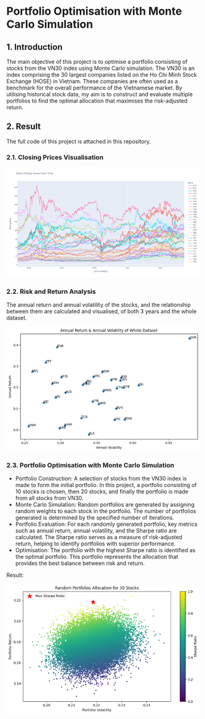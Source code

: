 # Portfolio Optimisation with Monte Carlo Simulation

## 1. Introduction

The main objective of this project is to optimise a portfolio consisting of stocks from the VN30 index using Monte Carlo simulation. The VN30 is an index comprising the 30 largest companies listed on the Ho Chi Minh Stock Exchange (HOSE) in Vietnam. These companies are often used as a benchmark for the overall performance of the Vietnamese market. By utilising historical stock data, my aim is to construct and evaluate multiple portfolios to find the optimal allocation that maximises the risk-adjusted return.

## 2. Result

The full code of this project is attached in this repository.

### 2.1. Closing Prices Visualisation

![Stock Closing Prices Over Time](https://github.com/nam-anh-21/Portfolio-Optimisation-with-Monte-Carlo-Simulation/blob/main/Stock%20Closing%20Prices%20Over%20Time.png)

### 2.2. Risk and Return Analysis

The annual return and annual volatility of the stocks, and the relationship between them are calculated and visualised, of both 3 years and the whole dataset.

![Annual Return & Annual Volatility](https://github.com/nam-anh-21/Portfolio-Optimisation-with-Monte-Carlo-Simulation/blob/main/Annual%20Return%20%26%20Annual%20Volatility.png)

### 2.3. Portfolio Optimisation with Monte Carlo Simulation

- Portfolio Construction: A selection of stocks from the VN30 index is made to form the initial portfolio. In this project, a portfolio consisting of 10 stocks is chosen, then 20 stocks, and finally the portfolio is made from all stocks from VN30.
- Monte Carlo Simulation: Random portfolios are generated by assigning random weights to each stock in the portfolio. The number of portfolios generated is determined by the specified number of iterations.
- Portfolio Evaluation: For each randomly generated portfolio, key metrics such as annual return, annual volatility, and the Sharpe ratio are calculated. The Sharpe ratio serves as a measure of risk-adjusted return, helping to identify portfolios with superior performance.
- Optimisation: The portfolio with the highest Sharpe ratio is identified as the optimal portfolio. This portfolio represents the allocation that provides the best balance between risk and return.

Result:

![Random Portfolios Allocation for 30 Stocks](https://github.com/nam-anh-21/Portfolio-Optimisation-with-Monte-Carlo-Simulation/blob/main/Random%20Portfolios%20Allocation%20for%2030%20Stocks.png)
